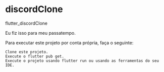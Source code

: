 # discordClone

flutter_discordClone

Eu fiz isso para meu passatempo.

Para executar este projeto por conta própria, faça o seguinte:

    Clone este projeto.
    Execute o flutter pub get.
    Execute o projeto usando flutter run ou usando as ferramentas do seu IDE.
